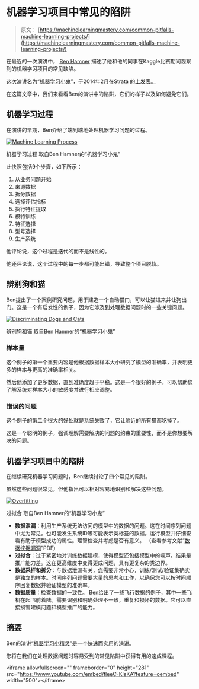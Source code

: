 # 机器学习项目中常见的陷阱

> 原文： [https://machinelearningmastery.com/common-pitfalls-machine-learning-projects/](https://machinelearningmastery.com/common-pitfalls-machine-learning-projects/)

在最近的一次演讲中， [Ben Hamner](https://www.linkedin.com/pub/ben-hamner/12/597/987) 描述了他和他的同事在Kaggle比赛期间观察到的机器学习项目的常见缺陷。

这次演讲名为“[机器学习小鬼](https://www.youtube.com/watch?v=tleeC-KlsKA)”，于2014年2月在Strata 的[上发表。](http://strataconf.com/strata2014/public/schedule/detail/32168)

在这篇文章中，我们来看看Ben的演讲中的陷阱，它们的样子以及如何避免它们。

## 机器学习过程

在演讲的早期，Ben介绍了端到端地处理机器学习问题的过程。

[![Machine Learning Process](img/998899258133eac8dd50bad4c8b81238.jpg)](https://3qeqpr26caki16dnhd19sv6by6v-wpengine.netdna-ssl.com/wp-content/uploads/2014/12/Machine-Learning-Process.png)

机器学习过程
取自Ben Hamner的“机器学习小鬼”

此快照包括9个步骤，如下所示：

1.  从业务问题开始
2.  来源数据
3.  拆分数据
4.  选择评估指标
5.  执行特征提取
6.  模特训练
7.  特征选择
8.  型号选择
9.  生产系统

他评论说，这个过程是迭代的而不是线性的。

他还评论说，这个过程中的每一步都可能出错，导致整个项目脱轨。

## 辨别狗和猫

Ben提出了一个案例研究问题，用于建造一个自动猫门，可以让猫进来并让狗出门。这是一个有启发性的例子，因为它涉及到处理数据问题时的一些关键问题。

[![Discriminating Dogs and Cats](img/9021592e933f483325488a2245a5f0c8.jpg)](https://3qeqpr26caki16dnhd19sv6by6v-wpengine.netdna-ssl.com/wp-content/uploads/2014/12/Discriminating-Dogs-and-Cats.png)

辨别狗和猫
取自Ben Hamner的“机器学习小鬼”

### 样本量

这个例子的第一个重要内容是他根据数据样本大小研究了模型的准确率，并表明更多的样本与更高的准确率相关。

然后他添加了更多数据，直到准确度趋于平稳。这是一个很好的例子，可以帮助您了解系统对样本大小的敏感度并进行相应调整。

### 错误的问题

这个例子的第二个很大的好处就是系统失败了，它让附近的所有猫都吃掉了。

这是一个聪明的例子，强调理解需要解决的问题的约束的重要性，而不是你想要解决的问题。

## 机器学习项目中的陷阱

在继续研究机器学习问题时，Ben继续讨论了四个常见的陷阱。

虽然这些问题很常见，但他指出可以相对容易地识别和解决这些问题。

[![Overfitting](img/fdfb6540917cf5d696956e3fd516df67.jpg)](https://3qeqpr26caki16dnhd19sv6by6v-wpengine.netdna-ssl.com/wp-content/uploads/2014/12/Overfitting.png)

过拟合
取自Ben Hamner的“机器学习小鬼”

*   **数据泄漏**：利用生产系统无法访问的模型中的数据的问题。这在时间序列问题中尤为常见。也可能发生系统ID等可能表示类标签的数据。运行模型并仔细查看有助于模型成功的属性。理智检查并考虑是否有意义。 （查看参考文献“[数据挖掘漏洞](http://dstillery.com/wp-content/uploads/2014/05/Leakage-in-Data-Mining-Formulation-Detection-and-Avoidance.pdf)”PDF）
*   **过拟合**：过于紧密地对训练数据建模，使得模型还包括模型中的噪声。结果是推广能力差。这在更高维度中变得更成问题，具有更复杂的类边界。
*   **数据采样和拆分**：与数据泄漏有关，您需要非常小心，训练/测试/验证集确实是独立的样本。时间序列问题需要大量的思考和工作，以确保您可以按时间顺序回复数据并验证模型的准确率。
*   **数据质量**：检查数据的一致性。 Ben给出了一些飞行数据的例子，其中一些飞机在起飞前着陆。需要识别和明确处理不一致，重复和损坏的数据。它可以直接损害建模问题和模型推广的能力。

## 摘要

Ben的演讲“[机器学习小精灵](https://www.youtube.com/watch?v=tleeC-KlsKA)”是一个快速而实用的演讲。

您将在我们在处理数据问题时容易受到的常见陷阱中获得有用的速成课程。

&lt;iframe allowfullscreen="" frameborder="0" height="281" src="https://www.youtube.com/embed/tleeC-KlsKA?feature=oembed" width="500"&gt;&lt;/iframe&gt;
